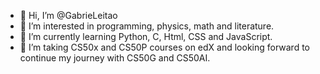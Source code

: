 - 👋 Hi, I’m @GabrieLeitao
- 👀 I’m interested in programming, physics, math and literature.
- 🌱 I’m currently learning Python, C, Html, CSS and JavaScript.
- 💞️ I’m taking CS50x and CS50P courses on edX and looking forward to continue my journey with CS50G and CS50AI.

<!---
GabrieLeitao/GabrieLeitao is a ✨ special ✨ repository because its `README.md` (this file) appears on your GitHub profile.
You can click the Preview link to take a look at your changes.
--->
